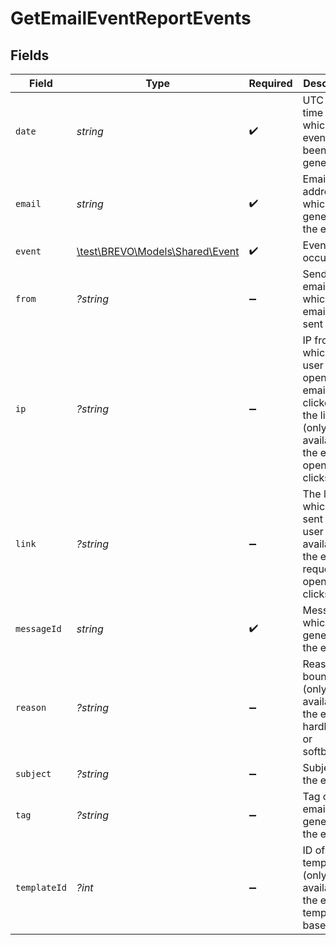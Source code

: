 # GetEmailEventReportEvents


## Fields

| Field                                                                                                                | Type                                                                                                                 | Required                                                                                                             | Description                                                                                                          | Example                                                                                                              |
| -------------------------------------------------------------------------------------------------------------------- | -------------------------------------------------------------------------------------------------------------------- | -------------------------------------------------------------------------------------------------------------------- | -------------------------------------------------------------------------------------------------------------------- | -------------------------------------------------------------------------------------------------------------------- |
| `date`                                                                                                               | *string*                                                                                                             | :heavy_check_mark:                                                                                                   | UTC date-time on which the event has been generated                                                                  | 2017-03-12 12:30:00 +0000 UTC                                                                                        |
| `email`                                                                                                              | *string*                                                                                                             | :heavy_check_mark:                                                                                                   | Email address which generates the event                                                                              | john.smith@example.com                                                                                               |
| `event`                                                                                                              | [\test\BREVO\Models\Shared\Event](../../Models/Shared/Event.md)                                                      | :heavy_check_mark:                                                                                                   | Event which occurred                                                                                                 | delivered                                                                                                            |
| `from`                                                                                                               | *?string*                                                                                                            | :heavy_minus_sign:                                                                                                   | Sender email from which the emails are sent                                                                          | john@example.com                                                                                                     |
| `ip`                                                                                                                 | *?string*                                                                                                            | :heavy_minus_sign:                                                                                                   | IP from which the user has opened the email or clicked on the link (only available if the event is opened or clicks) | 165.87.3.15                                                                                                          |
| `link`                                                                                                               | *?string*                                                                                                            | :heavy_minus_sign:                                                                                                   | The link which is sent to the user (only available if the event is requests or opened or clicks)                     | https://www.someexamplelink.com                                                                                      |
| `messageId`                                                                                                          | *string*                                                                                                             | :heavy_check_mark:                                                                                                   | Message ID which generated the event                                                                                 | <201798300811.5787683@relay.domain.com>                                                                              |
| `reason`                                                                                                             | *?string*                                                                                                            | :heavy_minus_sign:                                                                                                   | Reason of bounce (only available if the event is hardbounce or softbounce)                                           | Error connection timeout                                                                                             |
| `subject`                                                                                                            | *?string*                                                                                                            | :heavy_minus_sign:                                                                                                   | Subject of the event                                                                                                 | Sib client test                                                                                                      |
| `tag`                                                                                                                | *?string*                                                                                                            | :heavy_minus_sign:                                                                                                   | Tag of the email which generated the event                                                                           | OrderConfirmation                                                                                                    |
| `templateId`                                                                                                         | *?int*                                                                                                               | :heavy_minus_sign:                                                                                                   | ID of the template (only available if the email is template based)                                                   | 4                                                                                                                    |